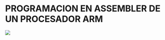 <h1>PROGRAMACION EN ASSEMBLER DE UN PROCESADOR ARM</h1>

<img src="https://community.arm.com/cfs-filesystemfile/__key/communityserver-components-secureimagefileviewer/communityserver-blogs-components-weblogfiles-00-00-00-21-42/arm_2D00_cortex_2D00_m_2D00_processor_2D00_hero.png_2D00_900x506x2.png?_=636481564341463107">
